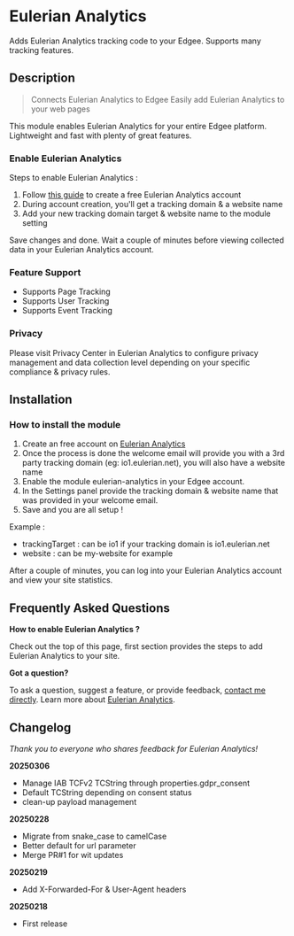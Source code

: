 # Eulerian Analytics

Adds Eulerian Analytics tracking code to your Edgee. Supports many tracking features.

## Description 

> Connects Eulerian Analytics to Edgee
> Easily add Eulerian Analytics to your web pages

This module enables Eulerian Analytics for your entire Edgee platform. Lightweight and fast with plenty of great features.

### Enable Eulerian Analytics ###

Steps to enable Eulerian Analytics :

1. Follow [this guide](https://eulerian.io) to create a free Eulerian Analytics account
2. During account creation, you'll get a tracking domain & a website name
3. Add your new tracking domain target & website name to the module setting

Save changes and done. Wait a couple of minutes before viewing collected data in your Eulerian Analytics account.

### Feature Support ###

* Supports Page Tracking
* Supports User Tracking
* Supports Event Tracking

### Privacy ###

Please visit Privacy Center in Eulerian Analytics to configure privacy
management and data collection level depending on your specific compliance &
privacy rules.

## Installation

### How to install the module ###

1. Create an free account on [Eulerian Analytics](https://eulerian.io)
2. Once the process is done the welcome email will provide you with a 3rd party tracking domain (eg: io1.eulerian.net), you will also have a website name
3. Enable the module eulerian-analytics in your Edgee account.
4. In the Settings panel provide the tracking domain & website name that was provided in your welcome email.
5. Save and you are all setup !

Example :
- trackingTarget : can be io1 if your tracking domain is io1.eulerian.net
- website : can be my-website for example

After a couple of minutes, you can log into your Eulerian Analytics account and view your site statistics.


## Frequently Asked Questions 


**How to enable Eulerian Analytics ?**

Check out the top of this page, first section provides the steps to add Eulerian Analytics to your site.


**Got a question?**

To ask a question, suggest a feature, or provide feedback, [contact me directly](am@eulerian.com). Learn more about [Eulerian Analytics](https://www.eulerian.com/).


## Changelog 

*Thank you to everyone who shares feedback for Eulerian Analytics!*

**20250306**

* Manage IAB TCFv2 TCString through properties.gdpr_consent
* Default TCString depending on consent status
* clean-up payload management

**20250228**

* Migrate from snake_case to camelCase
* Better default for url parameter
* Merge PR#1 for wit updates

**20250219**

* Add X-Forwarded-For & User-Agent headers

**20250218**

* First release
